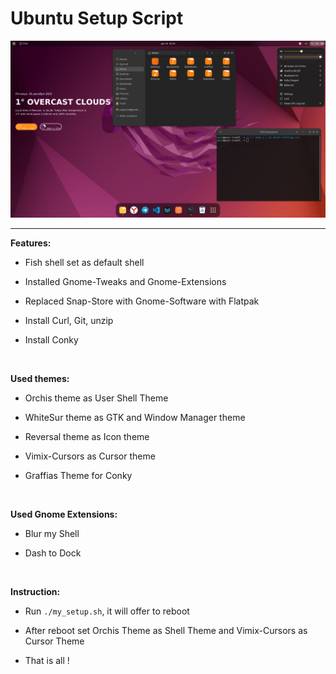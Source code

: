 # Ubuntu Setup Script

![](/img/desktop.png)

---

**Features:**

* Fish shell set as default shell

* Installed Gnome-Tweaks and Gnome-Extensions

* Replaced Snap-Store with Gnome-Software with Flatpak

* Install Curl, Git, unzip

* Install Conky

<br>


**Used themes:**

* Orchis theme as User Shell Theme

* WhiteSur theme as GTK and Window Manager theme

* Reversal theme as Icon theme

* Vimix-Cursors as Cursor theme
  
* Graffias Theme for Conky

<br>


**Used Gnome Extensions:**

* Blur my Shell

* Dash to Dock

<br>


**Instruction:**

* Run `./my_setup.sh`, it will offer to reboot

* After reboot set Orchis Theme as Shell Theme and Vimix-Cursors as Cursor Theme

* That is all !
